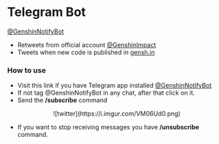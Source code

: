 # Telegram Bot

[@GenshinNotifyBot](https://t.me/GenshinNotifyBot)

- Retweets from official account [@GenshinImpact](https://twitter.com/GenshinNotify)
- Tweets when new code is published in [gensh.in](https://www.gensh.in/)

### How to use

- Visit this link if you have Telegram app installed [@GenshinNotifyBot](https://t.me/GenshinNotifyBot)
- If not tag @GenshinNotifyBot in any chat, after that click on it.
- Send the **/subscribe** command

<center>
    ![twitter](https://i.imgur.com/VM06Ud0.png)
</center>

- If you want to stop receiving messages you have **/unsubscribe** command.
